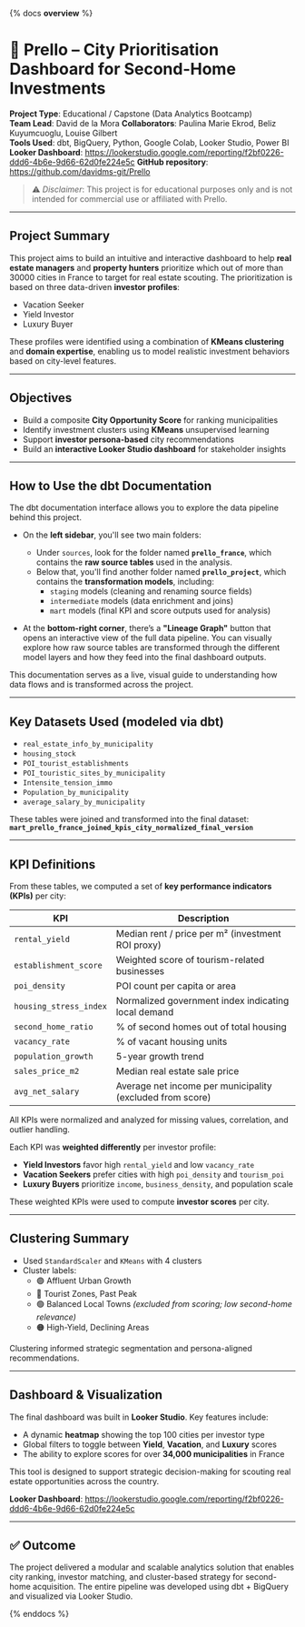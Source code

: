 {% docs __overview__ %}

# 🏡 Prello – City Prioritisation Dashboard for Second-Home Investments

**Project Type**: Educational / Capstone (Data Analytics Bootcamp)  
**Team Lead**: David de la Mora
**Collaborators**: Paulina Marie Ekrod, Beliz Kuyumcuoglu, Louise Gilbert  
**Tools Used**: dbt, BigQuery, Python, Google Colab, Looker Studio, Power BI
**Looker Dashboard**: https://lookerstudio.google.com/reporting/f2bf0226-ddd6-4b6e-9d66-62d0fe224e5c
**GitHub repository**: https://github.com/davidms-git/Prello


> ⚠️ _Disclaimer_: This project is for educational purposes only and is not intended for commercial use or affiliated with Prello.

---

##  Project Summary

This project aims to build an intuitive and interactive dashboard to help **real estate managers** and **property hunters** prioritize which out of more than 30000 cities in France to target for real estate scouting. The prioritization is based on three data-driven **investor profiles**:

- Vacation Seeker
- Yield Investor
- Luxury Buyer

These profiles were identified using a combination of **KMeans clustering** and **domain expertise**, enabling us to model realistic investment behaviors based on city-level features.

---

##  Objectives

- Build a composite **City Opportunity Score** for ranking municipalities
- Identify investment clusters using **KMeans** unsupervised learning
- Support **investor persona-based** city recommendations
- Build an **interactive Looker Studio dashboard** for stakeholder insights

---

## How to Use the dbt Documentation

The dbt documentation interface allows you to explore the data pipeline behind this project.

- On the **left sidebar**, you'll see two main folders:
  - Under `sources`, look for the folder named **`prello_france`**, which contains the **raw source tables** used in the analysis.
  - Below that, you'll find another folder named **`prello_project`**, which contains the **transformation models**, including:
    - `staging` models (cleaning and renaming source fields)
    - `intermediate` models (data enrichment and joins)
    - `mart` models (final KPI and score outputs used for analysis)

- At the **bottom-right corner**, there’s a **"Lineage Graph"** button that opens an interactive view of the full data pipeline. You can visually explore how raw source tables are transformed through the different model layers and how they feed into the final dashboard outputs.

This documentation serves as a live, visual guide to understanding how data flows and is transformed across the project.

---

##  Key Datasets Used (modeled via dbt)

- `real_estate_info_by_municipality`
- `housing_stock`
- `POI_tourist_establishments`
- `POI_touristic_sites_by_municipality`
- `Intensite_tension_immo`
- `Population_by_municipality`
- `average_salary_by_municipality`

These tables were joined and transformed into the final dataset:  
**`mart_prello_france_joined_kpis_city_normalized_final_version`**

---

##  KPI Definitions

From these tables, we computed a set of **key performance indicators (KPIs)** per city:

| KPI | Description |
|-----|-------------|
| `rental_yield` | Median rent / price per m² (investment ROI proxy) |
| `establishment_score` | Weighted score of tourism-related businesses |
| `poi_density` | POI count per capita or area |
| `housing_stress_index` | Normalized government index indicating local demand |
| `second_home_ratio` | % of second homes out of total housing |
| `vacancy_rate` | % of vacant housing units |
| `population_growth` | 5-year growth trend |
| `sales_price_m2` | Median real estate sale price |
| `avg_net_salary` | Average net income per municipality (excluded from score) |

All KPIs were normalized and analyzed for missing values, correlation, and outlier handling.

Each KPI was **weighted differently** per investor profile:

- **Yield Investors** favor high `rental_yield` and low `vacancy_rate`
- **Vacation Seekers** prefer cities with high `poi_density` and `tourism_poi`
- **Luxury Buyers** prioritize `income`, `business_density`, and population scale

These weighted KPIs were used to compute **investor scores** per city.

---

##  Clustering Summary

- Used `StandardScaler` and `KMeans` with 4 clusters
- Cluster labels:
  - 🟣 Affluent Urban Growth
  - 🔵 Tourist Zones, Past Peak
  - 🟢 Balanced Local Towns *(excluded from scoring; low second-home relevance)*
  - 🟠 High-Yield, Declining Areas

Clustering informed strategic segmentation and persona-aligned recommendations.

---

## Dashboard & Visualization

The final dashboard was built in **Looker Studio**. Key features include:

- A dynamic **heatmap** showing the top 100 cities per investor type
- Global filters to toggle between **Yield**, **Vacation**, and **Luxury** scores
- The ability to explore scores for over **34,000 municipalities** in France

This tool is designed to support strategic decision-making for scouting real estate opportunities across the country.

**Looker Dashboard**: https://lookerstudio.google.com/reporting/f2bf0226-ddd6-4b6e-9d66-62d0fe224e5c

---

## ✅ Outcome

The project delivered a modular and scalable analytics solution that enables city ranking, investor matching, and cluster-based strategy for second-home acquisition. The entire pipeline was developed using dbt + BigQuery and visualized via Looker Studio.

{% enddocs %}